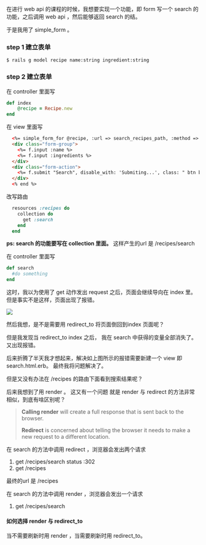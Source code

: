 在进行 web api 的课程的时候，我想要实现一个功能，即 form 写一个 search 的功能，之后调用 web api ，然后能够返回 search 的结。

于是我用了 simple_form 。

### step 1 建立表单

```shell
$ rails g model recipe name:string ingredient:string
```

### step 2 建立表单

在 controller 里面写

```ruby
def index
	@recipe = Recipe.new
end
```

在 view 里面写

```html
  <%= simple_form_for @recipe, :url => search_recipes_path, :method => :get do |f| %>
  <div class="form-group">
    <%= f.input :name %>
    <%= f.input :ingredients %>
  </div>
  <div class="form-action">
    <%= f.submit "Search", disable_with: 'Submiting...', class: " btn btn-primary" %>
  </div>
  <% end %>
```

改写路由

```ruby
  resources :recipes do
    collection do
      get :search
    end
  end
```

**ps: search 的功能要写在 collection 里面。** 这样产生的url 是 /recipes/search

在 controller 里面写

```ruby
def search
  #do something
end
```

这时，我以为使用了 get 动作发出 request 之后，页面会继续导向在 index 里。但是事实不是这样，页面出现了报错。

![](http://i1.piimg.com/567571/c99b919513bb976b.png)

然后我想，是不是需要用 redirect_to 将页面倒回到index 页面呢？

但是我发现当 redirect_to index 之后， 我在 search 中获得的变量全部消失了。又出现报错。

后来折腾了半天我才想起来，解决如上图所示的报错需要新建一个 view 即 search.html.erb。 最终我将问题解决了。

但是又没有办法在 /recipes 的路由下面看到搜索结果呢？

后来我想到了用 render 。 这又有一个问题 就是 render 与 redirect 的方法非常相似，到底有啥区别呢？

> **Calling render** will create a full response that is sent back to the browser.
>
> **Redirect** is concerned about telling the browser it needs to make a new request to a different location.



在 search 的方法中调用 redirect ，浏览器会发出两个请求

1. get /recipes/search status :302
2. get /recipes 

最终的url 是 /recipes

 在 search 的方法中调用 render ，浏览器会发出一个请求

1. get /recipes/search 

#### 如何选择  render 与 redirect_to 

当不需要刷新时用 render ，当需要刷新时用 redirect_to。